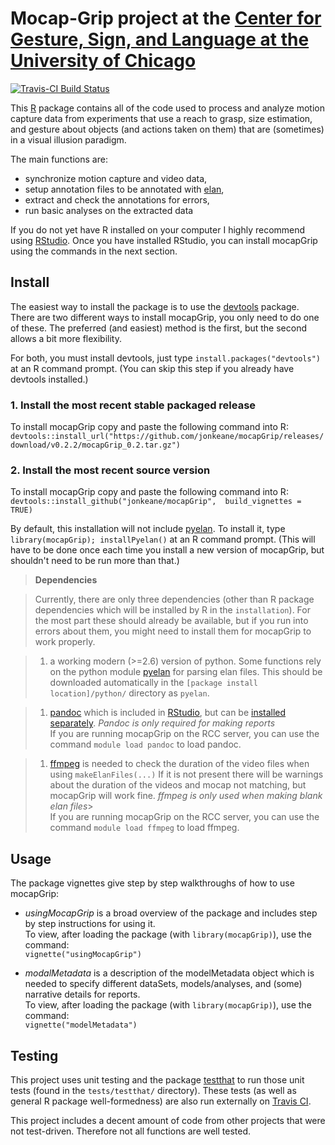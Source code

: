 # Mocap-Grip project at the [Center for Gesture, Sign, and Language at the University of Chicago](https://gslcenter.uchicago.edu/)

[![Travis-CI Build Status](https://travis-ci.org/jonkeane/mocapGrip.svg?branch=master)](https://travis-ci.org/jonkeane/mocapGrip)

This [R](https://www.r-project.org/) package contains all of the code used to process and analyze motion capture data from experiments that use a reach to grasp, size estimation, and gesture about objects (and actions taken on them) that are (sometimes) in a visual illusion paradigm.

The main functions are:
* synchronize motion capture and video data,
* setup annotation files to be annotated with [elan](https://tla.mpi.nl/tools/tla-tools/elan/),
* extract and check the annotations for errors,
* run basic analyses on the extracted data

If you do not yet have R installed on your computer I highly recommend using [RStudio](https://www.rstudio.com/products/rstudio/#Desktop). Once you have installed RStudio, you can install mocapGrip using the commands in the next section.

## Install

The easiest way to install the package is to use the [devtools](https://github.com/hadley/devtools) package. There are two different ways to install mocapGrip, you only need to do one of these. The preferred (and easiest) method is the first, but the second allows a bit more flexibility.

For both, you must install devtools, just type `install.packages("devtools")` at an R command prompt. (You can skip this step if you already have devtools installed.)

### 1. Install the most recent stable packaged release

To install mocapGrip copy and paste the following command into R:   
`devtools::install_url("https://github.com/jonkeane/mocapGrip/releases/download/v0.2.2/mocapGrip_0.2.tar.gz")`

### 2. Install the most recent source version

To install mocapGrip copy and paste the following command into R:     
`devtools::install_github("jonkeane/mocapGrip",  build_vignettes = TRUE)`

By default, this installation will not include [pyelan](https://github.com/jonkeane/pyelan). To install it, type `library(mocapGrip); installPyelan()` at an R command prompt. (This will have to be done once each time you install a new version of mocapGrip, but shouldn't need to be run more than that.)

> **Dependencies**

> Currently, there are only three dependencies (other than R package dependencies which will be installed by R in the `installation`). For the most part these should already be available, but if you run into errors about them, you might need to install them for mocapGrip to work properly.

> 1. a working modern (>=2.6) version of python. Some functions rely on the python module [pyelan](https://github.com/jonkeane/pyelan) for parsing elan files. This should be downloaded automatically in the `[package install location]/python/` directory as `pyelan`.

> 1. [pandoc](http://pandoc.org/) which is included in [RStudio](https://www.rstudio.com/), but can be [installed separately](http://pandoc.org/installing.html). *Pandoc is only required for making reports*   
> If you are running mocapGrip on the RCC server, you can use the command `module load pandoc` to load pandoc.

> 1. [ffmpeg](https://ffmpeg.org/) is needed to check the duration of the video files when using `makeElanFiles(...)` If it is not present there will be warnings about the duration of the videos and mocap not matching, but mocapGrip will work fine. *ffmpeg is only used when making blank elan files*>   
> If you are running mocapGrip on the RCC server, you can use the command `module load ffmpeg` to load ffmpeg.

## Usage

The package vignettes give step by step walkthroughs of how to use mocapGrip:

* *usingMocapGrip* is a broad overview of the package and includes step by step instructions for using it.  
  To view, after loading the package (with `library(mocapGrip)`), use the command:  
  `vignette("usingMocapGrip")`

* *modalMetadata* is a description of the modelMetadata object which is needed to specify different dataSets, models/analyses, and (some) narrative details for reports.  
   To view, after loading the package (with `library(mocapGrip)`), use the command:  
 `vignette("modelMetadata")`



## Testing
This project uses unit testing and the package [testthat](https://github.com/hadley/testthat) to run those unit tests (found in the `tests/testthat/` directory). These tests (as well as general R package well-formedness) are also run externally on [Travis CI](https://travis-ci.org).

This project includes a decent amount of code from other projects that were not test-driven. Therefore not all functions are well tested.
